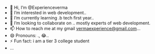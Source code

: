 - 👋 Hi, I’m @Experienceverma
- 👀 I’m interested in web development..
- 🌱 I’m currently learning .b tech first year..
- 💞️ I’m looking to collaborate on .. mostly experts of web development.
- 📫 How to reach me at my gmail vermaexperience@gmail.com...
- 😄 Pronouns: ., 😂..
- ⚡ Fun fact: i am a tier 3 college student
- ...

<!---
Experienceverma/Experienceverma is a ✨ special ✨ repository because its `README.md` (this file) appears on your GitHub profile.
You can click the Preview link to take a look at your changes.
--->
